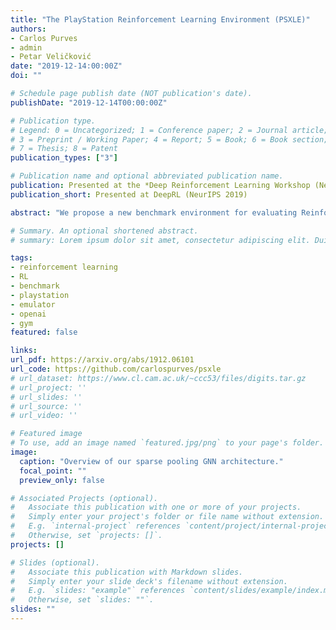 ```yaml
---
title: "The PlayStation Reinforcement Learning Environment (PSXLE)"
authors:
- Carlos Purves
- admin
- Petar Veličković
date: "2019-12-14:00:00Z"
doi: ""

# Schedule page publish date (NOT publication's date).
publishDate: "2019-12-14T00:00:00Z"

# Publication type.
# Legend: 0 = Uncategorized; 1 = Conference paper; 2 = Journal article;
# 3 = Preprint / Working Paper; 4 = Report; 5 = Book; 6 = Book section;
# 7 = Thesis; 8 = Patent
publication_types: ["3"]

# Publication name and optional abbreviated publication name.
publication: Presented at the *Deep Reinforcement Learning Workshop (NeurIPS 2019)*
publication_short: Presented at DeepRL (NeurIPS 2019)

abstract: "We propose a new benchmark environment for evaluating Reinforcement Learning (RL) algorithms: the PlayStation Learning Environment (PSXLE), a PlayStation emulator modified to expose a simple control API that enables rich game-state representations. We argue that the PlayStation serves as a suitable progression for agent evaluation and propose a framework for such an evaluation by building an action-driven abstraction for a game with support for the OpenAI Gym interface. Finally, we demonstrate the use of this abstraction by running OpenAI Baselines."

# Summary. An optional shortened abstract.
# summary: Lorem ipsum dolor sit amet, consectetur adipiscing elit. Duis posuere tellus ac convallis placerat. Proin tincidunt magna sed ex sollicitudin condimentum.

tags:
- reinforcement learning
- RL
- benchmark
- playstation
- emulator
- openai
- gym
featured: false

links:
url_pdf: https://arxiv.org/abs/1912.06101
url_code: https://github.com/carlospurves/psxle
# url_dataset: https://www.cl.cam.ac.uk/~ccc53/files/digits.tar.gz
# url_project: ''
# url_slides: ''
# url_source: ''
# url_video: ''

# Featured image
# To use, add an image named `featured.jpg/png` to your page's folder.
image:
  caption: "Overview of our sparse pooling GNN architecture."
  focal_point: ""
  preview_only: false

# Associated Projects (optional).
#   Associate this publication with one or more of your projects.
#   Simply enter your project's folder or file name without extension.
#   E.g. `internal-project` references `content/project/internal-project/index.md`.
#   Otherwise, set `projects: []`.
projects: []

# Slides (optional).
#   Associate this publication with Markdown slides.
#   Simply enter your slide deck's filename without extension.
#   E.g. `slides: "example"` references `content/slides/example/index.md`.
#   Otherwise, set `slides: ""`.
slides: ""
---
```

